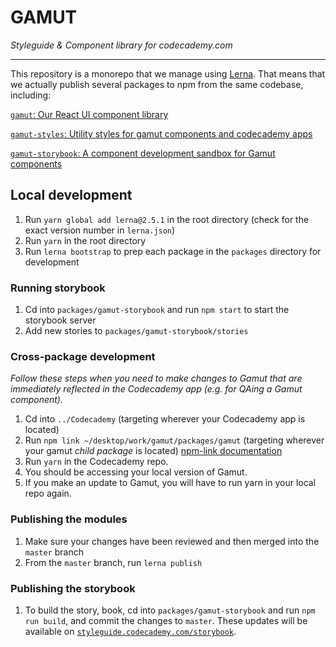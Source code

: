# GAMUT

*Styleguide & Component library for codecademy.com*

---

This repository is a monorepo that we manage using [Lerna](https://lernajs.io/). That means that we actually publish several packages to npm from the same codebase, including:

[`gamut`: Our React UI component library](/packages/gamut/README.md)

[`gamut-styles`: Utility styles for gamut components and codecademy apps](/packages/gamut-styles/README.md)

[`gamut-storybook`: A component development sandbox for Gamut components](/packages/gamut-storybook/README.md)

## Local development

1. Run `yarn global add lerna@2.5.1` in the root directory (check for the exact version number in `lerna.json`)
1. Run `yarn` in the root directory
1. Run `lerna bootstrap` to prep each package in the `packages` directory for development

### Running storybook

1. Cd into `packages/gamut-storybook` and run `npm start` to start the storybook server
1. Add new stories to `packages/gamut-storybook/stories`

### Cross-package development

_Follow these steps when you need to make changes to Gamut that are immediately reflected in the Codecademy app (e.g. for QAing a Gamut component)._

1. Cd into `../Codecademy` (targeting wherever your Codecademy app is located)
3. Run `npm link ~/desktop/work/gamut/packages/gamut` (targeting wherever your gamut _child package_ is located) [npm-link documentation](https://docs.npmjs.com/cli/link)
4. Run `yarn` in the Codecademy repo.
5. You should be accessing your local version of Gamut.
6. If you make an update to Gamut, you will have to run yarn in your local repo again.

### Publishing the modules

1. Make sure your changes have been reviewed and then merged into the `master` branch
1. From the `master` branch, run `lerna publish`

### Publishing the storybook

1. To build the story, book, cd into `packages/gamut-storybook` and run `npm run build`, and commit the changes to `master`. These updates will be available on [`styleguide.codecademy.com/storybook`](http://styleguide.codecademy.com/storybook).
